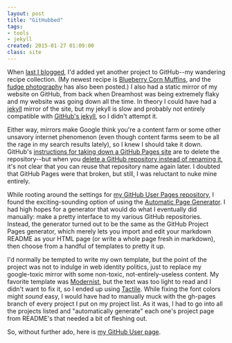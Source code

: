 ```yaml
---
layout: post
title: "GitHubbed"
tags:
- tools
- jekyll
created: 2015-01-27 01:09:00
class: site
---
```

When [last I blogged](/blog/2015/01/12/collated/), I'd added yet another project to GitHub--my wandering recipe collection.  (My newest recipe is [Blueberry Corn Muffins](/recipes/quick-bread/blueberryCornMuffins/), and the [fudge photography](/recipes/sweets/easyFudge/) has also been posted.)  I also had a static mirror of my website on GitHub, from back when Dreamhost was being extremely flaky and my website was going down all the time.  In theory I could have had a [jekyll](http://jekyllrb.com) mirror of the site, but my jekyll is slow and probably not entirely compatible with [GitHub's jekyll](https://help.github.com/articles/using-jekyll-with-pages/), so I didn't attempt it.

Either way, mirrors make Google think you're a content farm or some other unsavory internet phenomenon (even though content farms seem to be all the rage in my search results lately), so I knew I should take it down.  GitHub's [instructions for taking down a GitHub Pages site](https://help.github.com/articles/unpublishing-a-user-pages-site/) are to delete the repository--but when you [delete a GitHub repository instead of renaming it](http://stackoverflow.com/questions/11117792/can-i-create-a-github-repository-named-the-same-as-one-that-existed-but-was-dele), it's not clear that you can reuse that repository name again later.  I doubted that GitHub Pages were that broken, but still, I was reluctant to nuke mine entirely.

While rooting around the settings for [my GitHub User Pages repository](https://github.com/mcdemarco/mcdemarco.github.com), I found the exciting-sounding option of using the [Automatic Page Generator](https://help.github.com/articles/creating-pages-with-the-automatic-generator/).  I had high hopes for a generator that would do what I eventually did manually: make a pretty interface to my various GitHub repositories.  Instead, the generator turned out to be the same as the GitHub Project Pages generator, which merely lets you import and edit your markdown README as your HTML page (or write a whole page fresh in markdown), then choose from a handful of templates to pretty it up.

I'd normally be tempted to write my own template, but the point of the project was not to indulge in web identity politics, just to replace my google-toxic mirror with some non-toxic, not-entirely-useless content.  My favorite template was [Modernist](http://orderedlist.com/modernist/), but the text was too light to read and I didn't want to fix it, so I ended up using [Tactile](https://github.com/jasonlong/tactile-theme).  While fixing the font colors might *sound* easy, I would have had to manually muck with the gh-pages branch of every project I put on my project list.  As it was, I had to go into all the projects listed and "automatically generate" each one's project page from README's that needed a bit of fleshing out.

So, without further ado, here is [my GitHub User page](http://mcdemarco.github.io).








